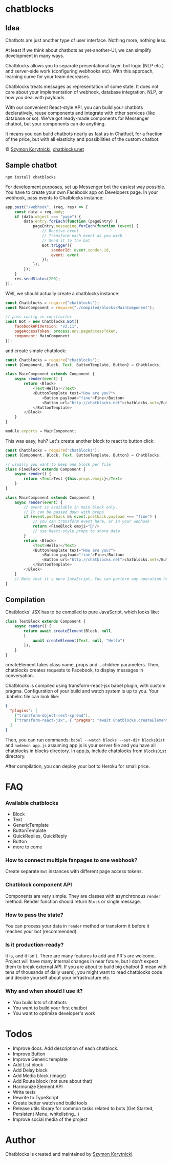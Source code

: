 # chatblocks

## Idea

Chatbots are just another type of user interface. Nothing more, nothing less.

At least if we think about chatbots as yet-another-UI, 
we can simplify development in many ways.
 
Chatblocks allows you to separate presentational layer,
bot logic (NLP etc.) and server-side work (configuring webhooks etc). 
With this approach, learning curve for your team decreases.

Chatblocks treats messages as representation of some state.
 It does not care about your implementation of webhook, database integration, NLP, or how you deal with payloads. 
 
With our convenient React-style API, you can build your chatbots declaratively, reuse components and 
 integrate with other services (like database or so). We've got ready-made components for Messenger chatbot,
 but your components can do anything.
 
It means you can build chatbots nearly as fast as in Chatfuel, for a fraction of the price, but with all elasticity and possibilities of the custom chatbot. 
 
© [Szymon Korytnicki](http://korytnicki.pl), [chatblocks.net](http://chatblocks.net)


## Sample chatbot

`npm install chatblocks`

For development purposes, set up Messenger bot the easiest way possible.
You have to create your own Facebook app on Developers page.
In your webhook, pass events to Chatblocks instance:

```javascript
app.post("/webhook", (req, res) => {
    const data = req.body;
    if (data.object === "page") {
        data.entry.forEach(function (pageEntry) {
            pageEntry.messaging.forEach(function (event) {
                // Receive event
                // Transform each event as you wish
                // Send it to the bot
                Bot.trigger({
                    senderId: event.sender.id,
                    event: event
                });
            });
        });
    }
    res.sendStatus(200);
});
```

Well, we should actually create a chatblocks instance:

```javascript
const Chatblocks = require("chatblocks");
const MainComponent = require("./compiled/blocks/MainComponent");

// pass config in constructor
const Bot = new Chatblocks.Bot({
    facebookAPIVersion: "v2.11",
    pageAccessToken: process.env.pageAccessToken,
    component: MainComponent
});
```

and create simple chatblock:

```javascript
const Chatblocks = require("chatblocks");
const {Component, Block, Text, ButtonTemplate, Button} = Chatblocks;

class MainComponent extends Component {
    async render(event) {
        return <Block>
            <Text>Hello!</Text>
            <ButtonTemplate text="How are you?">
                <Button payload="fine">Fine</Button>
                <Button url="http://chatblocks.net">chatblocks.net</Button>
            </ButtonTemplate>
        </Block>
    }
}

module.exports = MainComponent;
```

This was easy, huh? Let's create another block to react to button click:

```javascript
const Chatblocks = require("chatblocks");
const {Component, Block, Text, ButtonTemplate, Button} = Chatblocks;

// usually you want to keep one block per file
class FineBlock extends Component {
    async render() {
        return <Text>Test {this.props.emoji}</Text>
    }
}

class MainComponent extends Component {
    async render(event) {
        // event is available in main block only.
        // It can be passed down with props
        if (event.postback && event.postback.payload === "fine") {
            // you can transform event here, or in your webhook
            return <FineBlock emoji="🎉"/>
            // use React-style props to share data
        }
        return <Block>
            <Text>Hello!</Text>
            <ButtonTemplate text="How are you?">
                <Button payload="fine">Fine</Button>
                <Button url="http://chatblocks.net">chatblocks.net</Button>
            </ButtonTemplate>
        </Block>
    }
    // Note that it's pure JavaScript. You can perform any operation here (database, whatever)
}
```

## Compilation

Chatblocks' JSX has to be compiled to pure JavaScript, which looks like:

```javascript
class TestBlock extends Component {
    async render() {
        return await createElement(Block, null, 
        [
            await createElement(Text, null, "Hello")
        ]);
    }
}
```

createElement takes class name, props and ...children parameters. Then, chatblocks creates requests to Facebook, to display messages in conversation.

Chatblocks is compiled using transform-react-jsx babel plugin, with custom pragma. Configuration of your build and watch system is up to you. Your .babelrc file can look like: 

```json
{
  "plugins": [
    ["transform-object-rest-spread"],
    ["transform-react-jsx", { "pragma": "await Chatblocks.createElement" }]
  ]
}
```

Then, you can run commands: `babel --watch blocks --out-dir blocksDist` and `nodemon app.js`
assuming app.js is your server file and you have all chatblocks in blocks directory. In app.js, include chatblocks from `blocksDist` directory.
 
After compilation, you can deploy your bot to Heroku for small price.


# FAQ
 
### Available chatblocks
 
 - Block
 - Text
 - GenericTemplate
 - ButtonTemplate
 - QuickReplies, QuickReply
 - Button
 - more to come
 
 
### How to connect multiple fanpages to one webhook?
 
 Create separate `Bot` instances with different page access tokens.
 
### Chatblock component API

Components are very simple. They are classes with asynchronous `render` method.
Render function should return `Block` or single message.  

### How to pass the state?

You can process your data in `render` method or transform it before it reaches your bot (recommended).

### Is it production-ready?

It is, and it isn't. There are many features to add and PR's are welcome. 
Project will have many internal changes in near future, but I don't expect them to break external API.
If you are about to build big chatbot (I mean with tens of thousands of daily users), you might want to read chatblocks code and
decide yourself about your infrastructure etc.

### Why and when should I use it?

- You build lots of chatbots
- You want to build your first chatbot
- You want to optimize developer's work
 
# Todos
  
  - Improve docs. Add description of each chatblock.
  - Improve Button
  - Improve Generic template
  - Add List block
  - Add Delay block
  - Add Media block (image)
  - Add Route block (not sure about that)
  - Harmonize Element API
  - Write tests
  - Rewrite to TypeScript
  - Create better watch and build tools
  - Release utils library for common tasks related to bots (Get Started, Persistent Menu, whitelisting...)
  - Improve social media of the project
  
# Author

Chatblocks is created and maintained by [Szymon Korytnicki](http://twitter.com/skorytnicki).
 
 